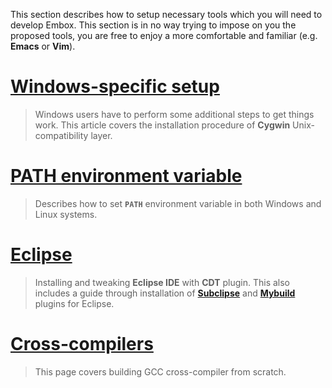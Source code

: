 This section describes how to setup necessary tools which you will need to develop Embox. This section is in no way trying to impose on you the proposed tools, you are free to enjoy a more comfortable and familiar (e.g. **Emacs** or **Vim**).

# [Windows-specific setup](InstallToolchainWindowsCygwin.md) #
> Windows users have to perform some additional steps to get things work. This article covers the installation procedure of **Cygwin** Unix-compatibility layer.

# [PATH environment variable](InstallToolchainPath.md) #
> Describes how to set **`PATH`** environment variable in both Windows and Linux systems.

# [Eclipse](InstallToolchainEclipse.md) #
> Installing and tweaking **Eclipse IDE** with **CDT** plugin. This also includes a guide through installation of **[Subclipse](InstallToolchainSubversion.md)** and **[Mybuild](InstallMybuildEclipsePlugin.md)** plugins for Eclipse.

# [Cross-compilers](InstallToolchainCrossCompiler.md) #
> This page covers building GCC cross-compiler from scratch.